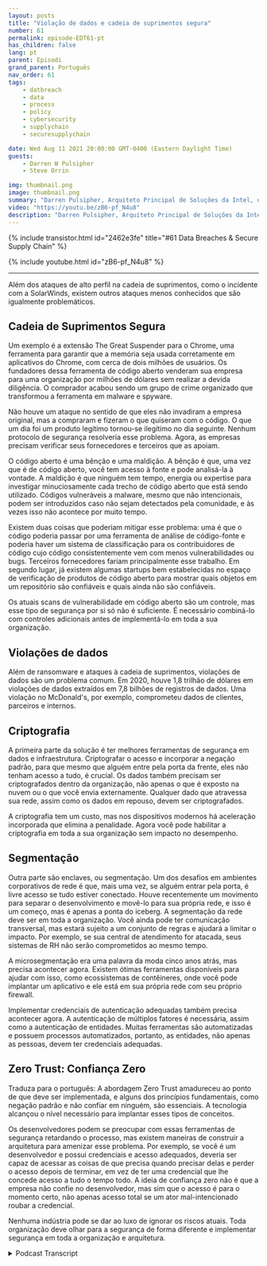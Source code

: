 ```yaml
---
layout: posts
title: "Violação de dados e cadeia de suprimentos segura"
number: 61
permalink: episode-EDT61-pt
has_children: false
lang: pt
parent: Episodi
grand_parent: Português
nav_order: 61
tags:
    - datbreach
    - data
    - process
    - policy
    - cybersecurity
    - supplychain
    - securesupplychain

date: Wed Aug 11 2021 20:00:00 GMT-0400 (Eastern Daylight Time)
guests:
    - Darren W Pulsipher
    - Steve Orrin

img: thumbnail.png
image: thumbnail.png
summary: "Darren Pulsipher, Arquiteto Principal de Soluções da Intel, discute violações de dados e cadeia de suprimentos segura com o convidado frequente Steve Orrin, CTO da Intel Federal."
video: "https://youtu.be/zB6-pf_N4u8"
description: "Darren Pulsipher, Arquiteto Principal de Soluções da Intel, discute violações de dados e cadeia de suprimentos segura com o convidado frequente Steve Orrin, CTO da Intel Federal."
---
```


<div>
{% include transistor.html id="2462e3fe" title="#61 Data Breaches & Secure Supply Chain" %}

{% include youtube.html id="zB6-pf_N4u8" %}
</div>

---

Além dos ataques de alto perfil na cadeia de suprimentos, como o incidente com a SolarWinds, existem outros ataques menos conhecidos que são igualmente problemáticos.

## Cadeia de Suprimentos Segura

Um exemplo é a extensão The Great Suspender para o Chrome, uma ferramenta para garantir que a memória seja usada corretamente em aplicativos do Chrome, com cerca de dois milhões de usuários. Os fundadores dessa ferramenta de código aberto venderam sua empresa para uma organização por milhões de dólares sem realizar a devida diligência. O comprador acabou sendo um grupo de crime organizado que transformou a ferramenta em malware e spyware.

Não houve um ataque no sentido de que eles não invadiram a empresa original, mas a compraram e fizeram o que quiseram com o código. O que um dia foi um produto legítimo tornou-se ilegítimo no dia seguinte. Nenhum protocolo de segurança resolveria esse problema. Agora, as empresas precisam verificar seus fornecedores e terceiros que as apoiam.

O código aberto é uma bênção e uma maldição. A bênção é que, uma vez que é de código aberto, você tem acesso à fonte e pode analisá-la à vontade. A maldição é que ninguém tem tempo, energia ou expertise para investigar minuciosamente cada trecho de código aberto que está sendo utilizado. Códigos vulneráveis a malware, mesmo que não intencionais, podem ser introduzidos caso não sejam detectados pela comunidade, e às vezes isso não acontece por muito tempo.

Existem duas coisas que poderiam mitigar esse problema: uma é que o código poderia passar por uma ferramenta de análise de código-fonte e poderia haver um sistema de classificação para os contribuidores de código cujo código consistentemente vem com menos vulnerabilidades ou bugs. Terceiros fornecedores fariam principalmente esse trabalho. Em segundo lugar, já existem algumas startups bem estabelecidas no espaço de verificação de produtos de código aberto para mostrar quais objetos em um repositório são confiáveis e quais ainda não são confiáveis.

Os atuais scans de vulnerabilidade em código aberto são um controle, mas esse tipo de segurança por si só não é suficiente. É necessário combiná-lo com controles adicionais antes de implementá-lo em toda a sua organização.

## Violações de dados

Além de ransomware e ataques à cadeia de suprimentos, violações de dados são um problema comum. Em 2020, houve 1,8 trilhão de dólares em violações de dados extraídos em 7,8 bilhões de registros de dados. Uma violação no McDonald's, por exemplo, comprometeu dados de clientes, parceiros e internos.

## Criptografia

A primeira parte da solução é ter melhores ferramentas de segurança em dados e infraestrutura. Criptografar o acesso e incorporar a negação padrão, para que mesmo que alguém entre pela porta da frente, eles não tenham acesso a tudo, é crucial. Os dados também precisam ser criptografados dentro da organização, não apenas o que é exposto na nuvem ou o que você envia externamente. Qualquer dado que atravessa sua rede, assim como os dados em repouso, devem ser criptografados.

A criptografia tem um custo, mas nos dispositivos modernos há aceleração incorporada que elimina a penalidade. Agora você pode habilitar a criptografia em toda a sua organização sem impacto no desempenho.

## Segmentação

Outra parte são enclaves, ou segmentação. Um dos desafios em ambientes corporativos de rede é que, mais uma vez, se alguém entrar pela porta, é livre acesso se tudo estiver conectado. Houve recentemente um movimento para separar o desenvolvimento e movê-lo para sua própria rede, e isso é um começo, mas é apenas a ponta do iceberg. A segmentação da rede deve ser em toda a organização. Você ainda pode ter comunicação transversal, mas estará sujeito a um conjunto de regras e ajudará a limitar o impacto. Por exemplo, se sua central de atendimento for atacada, seus sistemas de RH não serão comprometidos ao mesmo tempo.

A microsegmentação era uma palavra da moda cinco anos atrás, mas precisa acontecer agora. Existem ótimas ferramentas disponíveis para ajudar com isso, como ecossistemas de contêineres, onde você pode implantar um aplicativo e ele está em sua própria rede com seu próprio firewall.

Implementar credenciais de autenticação adequadas também precisa acontecer agora. A autenticação de múltiplos fatores é necessária, assim como a autenticação de entidades. Muitas ferramentas são automatizadas e possuem processos automatizados, portanto, as entidades, não apenas as pessoas, devem ter credenciais adequadas.

## Zero Trust: Confiança Zero

Traduza para o português: A abordagem Zero Trust amadureceu ao ponto de que deve ser implementada, e alguns dos princípios fundamentais, como negação padrão e não confiar em ninguém, são essenciais. A tecnologia alcançou o nível necessário para implantar esses tipos de conceitos.

Os desenvolvedores podem se preocupar com essas ferramentas de segurança retardando o processo, mas existem maneiras de construir a arquitetura para amenizar esse problema. Por exemplo, se você é um desenvolvedor e possui credenciais e acesso adequados, deveria ser capaz de acessar as coisas de que precisa quando precisar delas e perder o acesso depois de terminar, em vez de ter uma credencial que lhe concede acesso a tudo o tempo todo. A ideia de confiança zero não é que a empresa não confie no desenvolvedor, mas sim que o acesso é para o momento certo, não apenas acesso total se um ator mal-intencionado roubar a credencial.

Nenhuma indústria pode se dar ao luxo de ignorar os riscos atuais. Toda organização deve olhar para a segurança de forma diferente e implementar segurança em toda a organização e arquitetura.



<details>
<summary> Podcast Transcript </summary>

<p></p>

</details>
